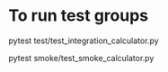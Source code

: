 # To run test groups
pytest test/test_integration_calculator.py

pytest smoke/test_smoke_calculator.py